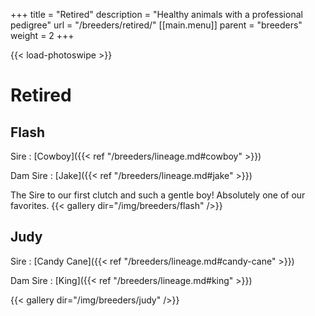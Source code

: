 +++
title = "Retired"
description = "Healthy animals with a professional pedigree"
url = "/breeders/retired/"
[[main.menu]]
  parent = "breeders"
  weight = 2
+++

{{< load-photoswipe >}}

# Retired

## Flash
Sire
: [Cowboy]({{< ref "/breeders/lineage.md#cowboy" >}})

Dam Sire
: [Jake]({{< ref "/breeders/lineage.md#jake" >}})

The Sire to our first clutch and such a gentle boy! Absolutely one of our favorites.
{{< gallery dir="/img/breeders/flash" />}}

## Judy
Sire
: [Candy Cane]({{< ref "/breeders/lineage.md#candy-cane" >}})

Dam Sire
: [King]({{< ref "/breeders/lineage.md#king" >}})

{{< gallery dir="/img/breeders/judy" />}}
